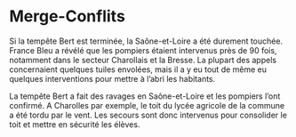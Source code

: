 # Merge-Conflits

Si la tempête Bert est terminée, la Saône-et-Loire a été durement touchée.
France Bleu a révélé que les pompiers étaient intervenus près de 90 fois, notamment dans le secteur Charollais et la Bresse.
La plupart des appels concernaient quelques tuiles envolées, mais il a y eu tout de même eu quelques interventions pour mettre à l’abri les habitants.

La tempête Bert a fait des ravages en Saône-et-Loire et les pompiers l’ont confirmé.
A Charolles par exemple, le toit du lycée agricole de la commune a été tordu par le vent.
Les secours sont donc intervenus pour consolider le toit et mettre en sécurité les élèves.

